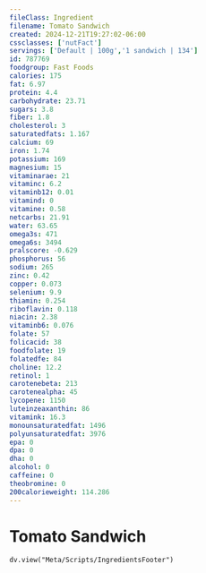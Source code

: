 ```yaml
---
fileClass: Ingredient
filename: Tomato Sandwich
created: 2024-12-21T19:27:02-06:00
cssclasses: ['nutFact']
servings: ['Default | 100g','1 sandwich | 134']
id: 787769
foodgroup: Fast Foods
calories: 175
fat: 6.97
protein: 4.4
carbohydrate: 23.71
sugars: 3.8
fiber: 1.8
cholesterol: 3
saturatedfats: 1.167
calcium: 69
iron: 1.74
potassium: 169
magnesium: 15
vitaminarae: 21
vitaminc: 6.2
vitaminb12: 0.01
vitamind: 0
vitamine: 0.58
netcarbs: 21.91
water: 63.65
omega3s: 471
omega6s: 3494
pralscore: -0.629
phosphorus: 56
sodium: 265
zinc: 0.42
copper: 0.073
selenium: 9.9
thiamin: 0.254
riboflavin: 0.118
niacin: 2.38
vitaminb6: 0.076
folate: 57
folicacid: 38
foodfolate: 19
folatedfe: 84
choline: 12.2
retinol: 1
carotenebeta: 213
carotenealpha: 45
lycopene: 1150
luteinzeaxanthin: 86
vitamink: 16.3
monounsaturatedfat: 1496
polyunsaturatedfat: 3976
epa: 0
dpa: 0
dha: 0
alcohol: 0
caffeine: 0
theobromine: 0
200calorieweight: 114.286
---
```


# Tomato Sandwich

```dataviewjs
dv.view("Meta/Scripts/IngredientsFooter")
```